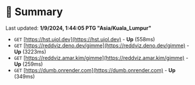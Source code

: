 # 📖 Summary
Last updated: **1/9/2024, 1:44:05 PTG "Asia/Kuala_Lumpur"**

- `GET` [https://hst.ujol.dev](https://hst.ujol.dev) - **Up** (558ms)
- `GET` [https://reddviz.deno.dev/gimme](https://reddviz.deno.dev/gimme) - **Up** (3223ms)
- `GET` [https://reddviz.amar.kim/gimme](https://reddviz.amar.kim/gimme) - **Up** (259ms)
- `GET` [https://dumb.onrender.com](https://dumb.onrender.com) - **Up** (349ms)
